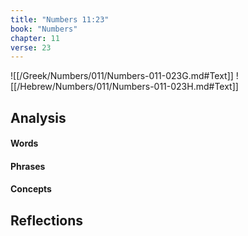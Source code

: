 ```yaml
---
title: "Numbers 11:23"
book: "Numbers"
chapter: 11
verse: 23
---
```

![[/Greek/Numbers/011/Numbers-011-023G.md#Text]]
![[/Hebrew/Numbers/011/Numbers-011-023H.md#Text]]

## Analysis

#### Words

#### Phrases

#### Concepts

## Reflections
